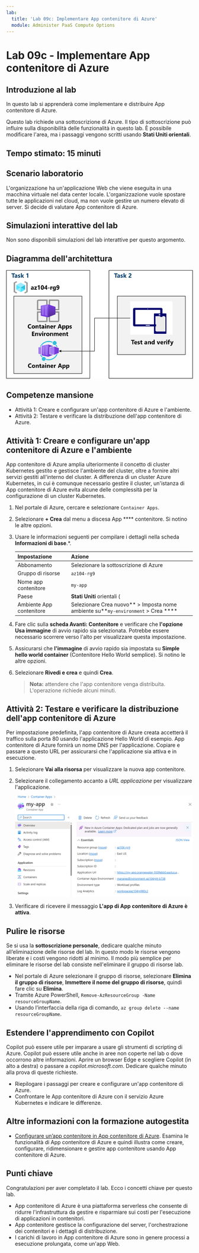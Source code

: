 ```yaml
---
lab:
  title: 'Lab 09c: Implementare App contenitore di Azure'
  module: Administer PaaS Compute Options
---
```


# Lab 09c - Implementare App contenitore di Azure

## Introduzione al lab

In questo lab si apprenderà come implementare e distribuire App contenitore di Azure.

Questo lab richiede una sottoscrizione di Azure. Il tipo di sottoscrizione può influire sulla disponibilità delle funzionalità in questo lab. È possibile modificare l'area, ma i passaggi vengono scritti usando **Stati Uniti orientali**.

## Tempo stimato: 15 minuti

## Scenario laboratorio

L'organizzazione ha un'applicazione Web che viene eseguita in una macchina virtuale nel data center locale. L'organizzazione vuole spostare tutte le applicazioni nel cloud, ma non vuole gestire un numero elevato di server. Si decide di valutare App contenitore di Azure.

## Simulazioni interattive del lab

Non sono disponibili simulazioni del lab interattive per questo argomento. 

## Diagramma dell'architettura

![Diagramma delle attività.](../media/az104-lab09b-aca-architecture.png)

## Competenze mansione

- Attività 1: Creare e configurare un'app contenitore di Azure e l'ambiente.
- Attività 2: Testare e verificare la distribuzione dell'app contenitore di Azure.

## Attività 1: Creare e configurare un'app contenitore di Azure e l'ambiente

App contenitore di Azure amplia ulteriormente il concetto di cluster Kubernetes gestito e gestisce l'ambiente del cluster, oltre a fornire altri servizi gestiti all'interno del cluster. A differenza di un cluster Azure Kubernetes, in cui è comunque necessario gestire il cluster, un'istanza di App contenitore di Azure evita alcune delle complessità per la configurazione di un cluster Kubernetes.

1. Nel portale di Azure, cercare e selezionare `Container Apps`.

1. Selezionare **+ Crea** dal menu a discesa App **** contenitore. Si notino le altre opzioni. 

1. Usare le informazioni seguenti per compilare i dettagli nella scheda **Informazioni di base**.*.

    | Impostazione | Azione |
    |---|---|
    | Abbonamento | Selezionare la sottoscrizione di Azure |
    | Gruppo di risorse | `az104-rg9` |
    | Nome app contenitore |  `my-app` |
    | Paese    | **Stati Uniti** orientali (|
    | Ambiente App contenitore | Selezionare Crea nuovo** > Imposta nome ambiente su**`my-environment` >  Crea **** |

1. Fare clic sulla **scheda Avanti: Contenitore** e verificare che **l'opzione Usa immagine** di avvio rapido sia selezionata. Potrebbe essere necessario scorrere verso l'alto per visualizzare questa impostazione. 

1. Assicurarsi che **l'immagine** di avvio rapido sia impostata su **Simple hello world container** (Contenitore Hello World semplice). Si notino le altre opzioni. 

1. Selezionare **Rivedi e crea** e quindi **Crea**.

    >**Nota:** attendere che l'app contenitore venga distribuita. L'operazione richiede alcuni minuti. 
 
## Attività 2: Testare e verificare la distribuzione dell'app contenitore di Azure

Per impostazione predefinita, l'app contenitore di Azure creata accetterà il traffico sulla porta 80 usando l'applicazione Hello World di esempio. App contenitore di Azure fornirà un nome DNS per l'applicazione. Copiare e passare a questo URL per assicurarsi che l'applicazione sia attiva e in esecuzione.

1. Selezionare **Vai alla risorsa** per visualizzare la nuova app contenitore.

1. Selezionare il collegamento accanto a *URL applicazione* per visualizzare l'applicazione.

    ![Screenshot della pagina di panoramica di App contenitore di Azure nel portale.](../media/az104-lab09b-aca-overview.png)

1. Verificare di ricevere il messaggio **L'app di App contenitore di Azure è attiva**.
   
## Pulire le risorse

Se si usa la **sottoscrizione personale**, dedicare qualche minuto all’eliminazione delle risorse del lab. In questo modo le risorse vengono liberate e i costi vengono ridotti al minimo. Il modo più semplice per eliminare le risorse del lab consiste nell'eliminare il gruppo di risorse lab. 

+ Nel portale di Azure selezionare il gruppo di risorse, selezionare **Elimina il gruppo di risorse**, **Immettere il nome del gruppo di risorse**, quindi fare clic su **Elimina**.
+ Tramite Azure PowerShell, `Remove-AzResourceGroup -Name resourceGroupName`.
+ Usando l’interfaccia della riga di comando, `az group delete --name resourceGroupName`.

## Estendere l'apprendimento con Copilot
Copilot può essere utile per imparare a usare gli strumenti di scripting di Azure. Copilot può essere utile anche in aree non coperte nel lab o dove occorrono altre informazioni. Aprire un browser Edge e scegliere Copilot (in alto a destra) o passare a *copilot.microsoft.com*. Dedicare qualche minuto alla prova di queste richieste.

+ Riepilogare i passaggi per creare e configurare un'app contenitore di Azure.
+ Confrontare le App contenitore di Azure con il servizio Azure Kubernetes e indicare le differenze.

## Altre informazioni con la formazione autogestita

+ [Configurare un’app contenitore in App contenitore di Azure](https://learn.microsoft.com/training/modules/configure-container-app-azure-container-apps/). Esamina le funzionalità di App contenitore di Azure e quindi illustra come creare, configurare, ridimensionare e gestire app contenitore usando App contenitore di Azure.


## Punti chiave

Congratulazioni per aver completato il lab. Ecco i concetti chiave per questo lab. 

+ App contenitore di Azure è una piattaforma serverless che consente di ridurre l'infrastruttura da gestire e risparmiare sui costi per l'esecuzione di applicazioni in contenitori.
+ App contenitore gestisce la configurazione del server, l'orchestrazione dei contenitori e i dettagli di distribuzione. 
+ I carichi di lavoro in App contenitore di Azure sono in genere processi a esecuzione prolungata, come un'app Web.

     
